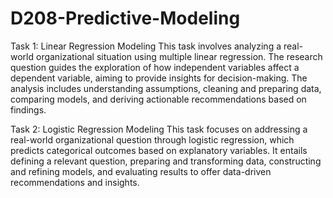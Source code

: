 # D208-Predictive-Modeling
Task 1: Linear Regression Modeling This task involves analyzing a real-world organizational situation using multiple linear regression. The research question guides the exploration of how independent variables affect a dependent variable, aiming to provide insights for decision-making. The analysis includes understanding assumptions, cleaning and preparing data, comparing models, and deriving actionable recommendations based on findings.

Task 2: Logistic Regression Modeling This task focuses on addressing a real-world organizational question through logistic regression, which predicts categorical outcomes based on explanatory variables. It entails defining a relevant question, preparing and transforming data, constructing and refining models, and evaluating results to offer data-driven recommendations and insights.
